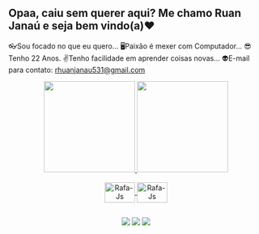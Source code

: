 ## Opaa, caiu sem querer aqui? Me chamo Ruan Janaú e seja bem vindo(a)❤

👓Sou focado no que eu quero...
🖥Paixão é mexer com Computador...
😎Tenho 22 Anos.
✌Tenho facilidade em aprender coisas novas...
👽E-mail para contato: rhuanjanau531@gmail.com

<div>
  <div align="center">
  <a href="https://github.com/RuanJanau">
  <img height="180em" src="https://github-readme-stats.vercel.app/api?username=RuanJanau&show_icons=true&theme=tokyonight&include_all_commits=true&count_private=true"/>
  <img height="180em" src="https://github-readme-stats.vercel.app/api/top-langs/?username=rafaballerini&layout=compact&langs_count=7&theme=tokyonight"/>
</div>
    <div align="center">
 <div style="display: inline_block"><br>   
 <img align="center" alt="Rafa-Js" height="40" width="60" src="https://cdn.jsdelivr.net/gh/devicons/devicon/icons/dart/dart-plain-wordmark.svg" />
 <img align="center" alt="Rafa-Js" height="40" width="60" src="https://cdn.jsdelivr.net/gh/devicons/devicon/icons/flutter/flutter-original.svg" />
 </div>
      
 ##
      
 <div>
   <div align="center">
 <a href="https://www.youtube.com/channel/UClWiiBeD9bAKWJ4fZSjRsyQ" target="_blank"><img src="https://img.shields.io/badge/YouTube-FF0000?style=for-the-badge&logo=youtube&logoColor=white" 
target="_blank"></a>
 <a href="https://www.instagram.com/rhuan_barroso/" target="_blank"><img src="https://img.shields.io/badge/Instagram-E4405F?style=for-the-badge&logo=instagram&logoColor=white" 
target="_blank"></a>
<a href="https://www.facebook.com/rhuan.janau/" target="_blank"><img src="https://img.shields.io/badge/Facebook-1877F2?style=for-the-badge&logo=facebook&logoColor=white" 
 target="_blank"><img

</div>                      
